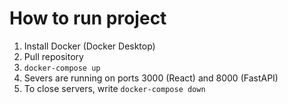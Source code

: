 # How to run project

1. Install Docker (Docker Desktop)
2. Pull repository
3. `docker-compose up`
4. Severs are running on ports 3000 (React) and 8000 (FastAPI)
5. To close servers, write `docker-compose down`
